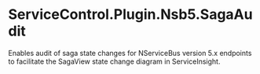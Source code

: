 # ServiceControl.Plugin.Nsb5.SagaAudit
Enables audit of saga state changes for NServiceBus version 5.x endpoints to facilitate the SagaView state change diagram in ServiceInsight.
